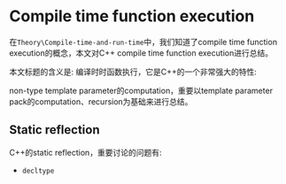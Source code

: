 # Compile time function execution

在`Theory\Compile-time-and-run-time`中，我们知道了compile time function execution的概念，本文对C++ compile time function execution进行总结。

本文标题的含义是: 编译时时函数执行，它是C++的一个非常强大的特性:

non-type template parameter的computation，重要以template parameter pack的computation、recursion为基础来进行总结。



## Static reflection

C++的static reflection，重要讨论的问题有:

- `decltype` 





